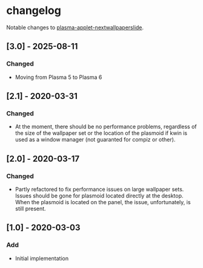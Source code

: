 # changelog

Notable changes to [plasma-applet-nextwallpaperslide](https://github.com/oversider-kosma/plasma-nextwallpaperslide).


## [3.0] - 2025-08-11

### Changed
- Moving from Plasma 5 to Plasma 6



## [2.1] - 2020-03-31

### Changed
- At the moment, there should be no performance problems, regardless of the size of the wallpaper set or the location of the plasmoid if kwin is used as a window manager (not guaranted for compiz or other).


## [2.0] - 2020-03-17

### Changed
- Partly refactored to fix performance issues on large wallpaper sets. Issues should be gone for plasmoid located directly at the desktop. When the plasmoid is located on the panel, the issue, unfortunately, is still present.


## [1.0] - 2020-03-03

### Add
- Initial implementation
